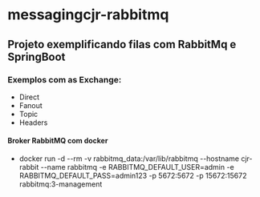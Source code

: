 # messagingcjr-rabbitmq

## Projeto exemplificando filas com RabbitMq e SpringBoot

### Exemplos com as Exchange:
- Direct
- Fanout
- Topic
- Headers

#### Broker RabbitMQ com docker
- docker run -d --rm -v rabbitmq_data:/var/lib/rabbitmq --hostname cjr-rabbit --name rabbitmq -e RABBITMQ_DEFAULT_USER=admin -e RABBITMQ_DEFAULT_PASS=admin123  -p 5672:5672 -p 15672:15672 rabbitmq:3-management
